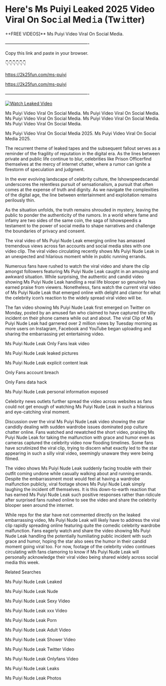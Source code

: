 # Here's Ms Puiyi Leaked 2025 Video Viral On Soc𝚒al Med𝚒a (Tw𝚒tter)

++FREE VIDEOS]** Ms Puiyi Video Viral On Social Media.

———————————————————-

Copy this link and paste in your browser.

👇👇👇👇👇👇

https://2k25fun.com/ms-puiyi

https://2k25fun.com/ms-puiyi

———————————————————-

[![Watch Leaked Video](https://miro.medium.com/v2/resize:fit:828/format:webp/1*cilzJN44JGOrTw9NJCrNHA.gif "Watch Leaked Video")](https://2k25fun.com/ms-puiyi)

Ms Puiyi Video Viral On Social Media. Ms Puiyi Video Viral On Social Media. Ms Puiyi Video Viral On Social Media. Ms Puiyi Video Viral On Social Media. Ms Puiyi Video Viral On Social Media.

Ms Puiyi Video Viral On Social Media 2025. Ms Puiyi Video Viral On Social Media 2025.

The recurrent theme of leaked tapes and the subsequent fallout serves as a reminder of the fragility of reputation in the digital era. As the lines between private and public life continue to blur, celebrities like Prison Officerfind themselves at the mercy of internet chatter, where a rumor can ignite a firestorm of speculation and judgment.

In the ever evolving landscape of celebrity culture, the Ishowspeedscandal underscores the relentless pursuit of sensationalism, a pursuit that often comes at the expense of truth and dignity. As we navigate the complexities of the digital age, the line between entertainment and exploitation remains perilously thin.

As the situation unfolds, the truth remains shrouded in mystery, leaving the public to ponder the authenticity of the rumors. In a world where fame and infamy are two sides of the same coin, the saga of Ishowspeedis a testament to the power of social media to shape narratives and challenge the boundaries of privacy and consent.

The viral video of Ms Puiyi Nude Leak emerging online has amassed tremendous views across fan accounts and social media sites with one video clip. The viral video circulating recently shows Ms Puiyi Nude Leak in an unexpected and hilarious moment while in public running errands.

Numerous fans have rushed to watch the viral video and share the clip amongst followers featuring Ms Puiyi Nude Leak caught in an amusing and awkward situation. While surprising, the authentic and candid video showing Ms Puiyi Nude Leak handling a real life blooper so genuinely has earned praise from viewers. Nonetheless, fans watch the current viral video of Ms Puiyi Nude Leak that emerged online with delight and clamor for what the celebrity icon’s reaction to the widely spread viral video will be.

The fan video showing Ms Puiyi Nude Leak first emerged on Twitter on Monday, posted by an amused fan who claimed to have captured the silly incident on their phone camera while out and about. The viral Clip of Ms Puiyi Nude Leak had garnered over 2 million views by Tuesday morning as more users on Instagram, Facebook and YouTube began uploading and sharing the embarrassing yet entertaining video.

Ms Puiyi Nude Leak Only Fans leak video

Ms Puiyi Nude Leak leaked pictures

Ms Puiyi Nude Leak explicit content leak

Only Fans account breach

Only Fans data hack

Ms Puiyi Nude Leak personal information exposed

Celebrity news outlets further spread the video across websites as fans could not get enough of watching Ms Puiyi Nude Leak in such a hilarious and eye-catching viral moment.

Discussion over the viral Ms Puiyi Nude Leak video showing the star candidly dealing with sudden wardrobe issues dominated pop culture chatter online. Fans watched and rewatched the short video, praising Ms Puiyi Nude Leak for taking the malfunction with grace and humor even as cameras captured the celebrity video now flooding timelines. Some fans have scrutinized the viral clip, trying to discern what exactly led to the star appearing in such a silly viral video, seemingly unaware they were being filmed.

The video shows Ms Puiyi Nude Leak suddenly facing trouble with their outfit coming undone while casually walking about and running errands. Despite the embarrassment most would feel at having a wardrobe malfunction publicly, viral footage shows Ms Puiyi Nude Leak simply laughing the incident off themselves. It is this down-to-earth reaction that has earned Ms Puiyi Nude Leak such positive responses rather than ridicule after surprised fans rushed online to see the video and share the celebrity blooper seen around the internet.

While reps for the star have not commented directly on the leaked embarrassing video, Ms Puiyi Nude Leak will likely have to address the viral clip rapidly spreading online featuring quite the comedic celebrity wardrobe malfunction. Fans eagerly watch and share the video showing Ms Puiyi Nude Leak handling the potentially humiliating public incident with such grace and humor, hoping the star also sees the humor in their candid moment going viral too. For now, footage of the celebrity video continues circulating with fans clamoring to know if Ms Puiyi Nude Leak will personally acknowledge their viral video being shared widely across social media this week.

Related Searches

Ms Puiyi Nude Leak Leaked

Ms Puiyi Nude Leak Nude

Ms Puiyi Nude Leak Sexy Video

Ms Puiyi Nude Leak xxx Video

Ms Puiyi Nude Leak Porn

Ms Puiyi Nude Leak Adult Video

Ms Puiyi Nude Leak Shower Video

Ms Puiyi Nude Leak Twitter Video

Ms Puiyi Nude Leak Onlyfans Video

Ms Puiyi Nude Leak Leaks

Ms Puiyi Nude Leak Photos